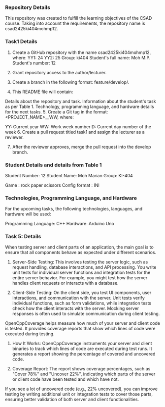 ### Repository Details
This repository was created to fulfill the learning objectives of the CSAD course. Taking into account the requirements, the repository name is csad2425ki404mohmp12.

### Task1 Details
1. Create a GitHub repository with the nаme csad2425ki404mohmp12, where:
YY1: 24
YY2: 25
Group: ki404
Student's full name: Moh M.P.
Student's number: 12
2. Grant repository access to the author/lecturer.

3. Create a branch in the following format: feature/develop/<task number>.

4. This README file will contain:

Details about the repository and task.
Information about the student's task as per Table 1.
Technology, programming language, and hardware details for the next tasks.
5. Create a Git tag in the format: <PROJECT_NAME>_<VERSION>_WW<YYWWD>, where:

YY: Current year
WW: Work week number
D: Current day number of the week
6. Create a pull request titled task1 and assign the lecturer as a reviewer.

7. After the reviewer approves, merge the pull request into the develop branch.

### Student Details and details from Table 1
Student Number: 12
Student Name: Moh Marian
Group: KI-404

Game : rock paper scissors
Config format : INI

### Technologies, Programming Language, and Hardware
For the upcoming tasks, the following technologies, languages, and hardware will be used:

Programming Language: C++
Hardware: Arduino Uno

### Task 5: Details
When testing server and client parts of an application, the main goal is to ensure that all components behave as expected under different scenarios.

1. Server-Side Testing: This involves testing the server logic, such as request handling, database interactions, and API processing. You write unit tests for individual server functions and integration tests for the entire server behavior. For example, you might test how the server handles client requests or interacts with a database.

2. Client-Side Testing: On the client side, you test UI components, user interactions, and communication with the server. Unit tests verify individual functions, such as form validations, while integration tests check how the client interacts with the server. Mocking server responses is often used to simulate communication during client testing.

OpenCppCoverage helps measure how much of your server and client code is tested. It provides coverage reports that show which lines of code were executed during testing.

1. How It Works: OpenCppCoverage instruments your server and client binaries to track which lines of code are executed during test runs. It generates a report showing the percentage of covered and uncovered code.

2. Coverage Report: The report shows coverage percentages, such as "Cover 78%" and "Uncover 22%", indicating which parts of the server or client code have been tested and which have not.

If you see a lot of uncovered code (e.g., 22% uncovered), you can improve testing by writing additional unit or integration tests to cover those parts, ensuring better validation of both server and client functionalities.

